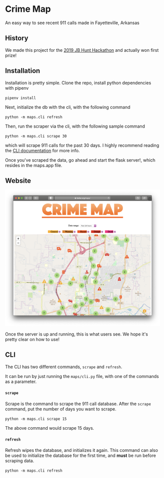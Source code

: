 # Crime Map
An easy way to see recent 911 calls made in Fayetteville, Arkansas

## History
We made this project for the [2019 JB Hunt Hackathon](https://hackathon.jbhunt.com/home) and actually won first prize!

## Installation
Installation is pretty simple. Clone the repo, install python dependencies with pipenv

`pipenv install`

Next, initialize the db with the cli, with the following command

`python -m maps.cli refresh`

Then, run the scraper via the cli, with the following sample command

`python -m maps.cli scrape 30`

which will scrape 911 calls for the past 30 days. I highly recommend reading the [CLI documentation](#cli) for more info.

Once you've scraped the data, go ahead and start the flask server!, which resides in the maps.app file.

## Website
![A view of the main map view](screenshots/main.png)

Once the server is up and running, this is what users see. We hope it's pretty clear on how to use!

## CLI

The CLI has two different commands, `scrape` and `refresh`.

It can be run by just running the `maps/cli.py` file, with one of the commands as a parameter.

#### `scrape`

Scrape is the command to scrape the 911 call database. After the `scrape` command, put the number of days you want to scrape.

`python -m maps.cli scrape 15`

The above command would scrape 15 days. 

#### `refresh`

Refresh wipes the database, and initializes it again. This command can also be used to initialize the database for the first time, and **must** be run before scraping data.

`python -m maps.cli refresh`
